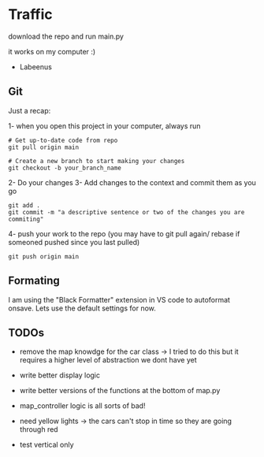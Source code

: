 # Traffic

download the repo and run main.py

it works on my computer :)

- Labeenus

## Git

Just a recap:

1- when you open this project in your computer, always run

```
# Get up-to-date code from repo
git pull origin main

# Create a new branch to start making your changes
git checkout -b your_branch_name
```

2- Do your changes
3- Add changes to the context and commit them as you go

```
git add .
git commit -m "a descriptive sentence or two of the changes you are commiting"
```

4- push your work to the repo (you may have to git pull again/ rebase if someoned pushed since you last pulled)

```
git push origin main
```

## Formating

I am using the "Black Formatter" extension in VS code to autoformat onsave. Lets use the default settings for now.

## TODOs

- remove the map knowdge for the car class -> I tried to do this but it requires a higher level of abstraction we dont have yet
- write better display logic
- write better versions of the functions at the bottom of map.py
- map_controller logic is all sorts of bad!
- need yellow lights -> the cars can't stop in time so they are going through red

- test vertical only
